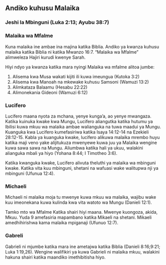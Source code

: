 ## Andiko kuhusu Malaika

### Jeshi la Mbinguni (Luka 2:13; Ayubu 38:7)

### Malaika wa Mfalme

Kuna malaika ine ambae ina majina katika Biblia. Andiko ya kwanza kuhusu malaika katika Biblia ni katika Mwanzo 16:7. “Malaika wa Mfalme” alimweleza Hajiri kurudi kwenye Sarah.

Hiyi ndyo ya kwanza katika mara nyingi Malaika wa mfalme alitoa jumbe:

1. Alisema kwa Musa wakati kijiti ili kuwa imeungua (Kutoka 3:2)
2. Alisema kwa Manoah na mkewake kuhusu Samsoni (Wamuzi 13:2)
3. Alimkataza Balaamu (Hesabu 22:22)
4. Alimonekania Gideoni (Wamuzi 6:12)

### Lucifero

Lucifero maana nyota za mchana, yenye kunga’a, ao yenye mwangaza. Katika kuinuka kwake kwa Mungu, Lucifero aliangutka katika hutumu ya Ibilisi kuwa mkuu wa malaika ambae walianguka na tuwa maadui ya Mungu. Kuanguka kwa Lucifero kumefasiriwa katika Isaya 14:12-14 na Ezekieli 28:12-15. Kabla ya kuanguka kwake, lucifero alikuwa malaika mrembo huyu katika maji veno yake alijitukuza mwenyewe kuwa juu ya Malaika wengine kuwa sawa sawa na Mungu. Aliumbwa katika hali ya ukuu, walakini alianguka mbali ya hiyo (Yohana 8:44; I Timotheo 3:6).

Katika kwanguka kwake, Lucifero alivuta theluthi ya malaika wa mbinguni kwake. Katika vita kuu mbinguni, shetani na wafuasi wake walitupwa nji ya mbinguni (Ufunua 12:4).

### Michaeli

Michaeli ni malaika moja tu mwenye kuwa mkuu wa malaika, wajibu wake kuu imeonekana kuwa kulinda kwa vita watoto wa Mungu (Danieli 12:1).

Tamko mto wa Mfalme Katika shairi hiyi maana. Mwenye kuongoza, akida, Mkuu. Yuda 9 amefasiria mapambano katika Mikaeli na shetani. Mikaeli amedhihirishwa kama malaika mpiganaji (Ufunuo 12:7).

### Gabreli

Gabrieli ni mjumbe katika mara ine ametajwa katika Biblia (Danieli 8:16;9:21; Luka 1:19,26). Wengine walifikiri ya kuwa Gabrieli ni malaika mkuu, walakini hakuna shairi katika maandiko imethibitisha hiyo.
